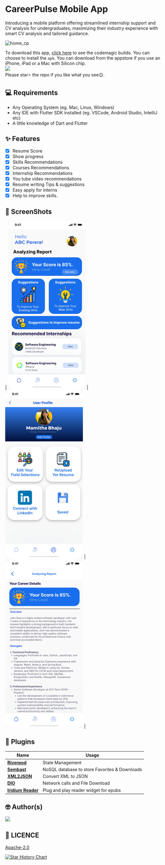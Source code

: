 # CareerPulse Mobile App 
Introducing a mobile platform offering streamlined internship support and CV analysis for undergraduates, maximizing their industry experience with smart CV analysis and tailored guidance.
<br>

![home_cp](https://github.com/AnuV6/CareerPulse-Mobile-App/assets/112252294/1f86bafa-8299-48e6-92d9-1435b36e8fb5)
<br>

To download this app, <a href="https://github.com/AnuV6/CareerPulse-Mobile-App">click here</a> to see the codemagic builds. You can choose to install the `apk`.
You can download from the appstore if you use an iPhone, iPad or a Mac with Silicon chip.
<br>
<a href="https://apps.apple.com/"><img src="https://www.freepnglogos.com/uploads/app-store-logo-png/download-on-the-app-store-logo-png-23.png" width="200"></img></a>
<br> Please star⭐ the repo if you like what you see😉.

## 💻 Requirements

- Any Operating System (eg. Mac, Linux, Windows)
- Any IDE with Flutter SDK installed (eg. VSCode, Android Studio, IntelliJ etc)
- A little knowledge of Dart and Flutter

## ✨ Features

- [x] Resume Score
- [x] Show progress
- [x] Skills Recommendations
- [x] Courses Recommendations
- [x] Internship Recommendations
- [x] You tube video recommendations
- [x] Resume writing Tips & suggestions 
- [x] Easy apply for interns 
- [x] Help to improve skills.

## 📸 ScreenShots

| <img src="screenshots/ss4.jpeg" width="250">  |
 <img src="screenshots/ss5.jpeg" width="250">   | <img src="screenshots/ss6.jpeg" width="250">  |
 

## 🔌 Plugins

| Name                                                                   | Usage                                         |
| ---------------------------------------------------------------------- | --------------------------------------------- |
| [**Riverpod**](https://pub.dev/packages/flutter_riverpod)              | State Management                              |
| [**Sembast**](https://pub.dev/packages/sembast)                        | NoSQL database to store Favorites & Downloads |
| [**XML2JSON**](https://pub.dev/packages/xml2json)                      | Convert XML to JSON                           |
| [**DIO**](https://pub.dev/packages/dio)                                | Network calls and File Download               |
| [**Iridium Reader**](https://github.com/Mantano/iridium_reader_widget) | Plug and play reader widget for epubs         |


## 🤓 Author(s)

<a href="https://github.com/AnuV6/CareerPulse-Mobile-App/graphs/contributors">
  <img src="https://contrib.rocks/image?repo=AnuV6/CareerPulse-Mobile-App" />
</a>

## 🔖 LICENCE

[Apache-2.0](LICENSE)

<a href="https://github.com/AnuV6/CareerPulse-Mobile-App">
        <img width="500" alt="Star History Chart" src="https://api.star-history.com/svg?repos=AnuV6/CareerPulse-Mobile-App&type=Date">
      </a>
